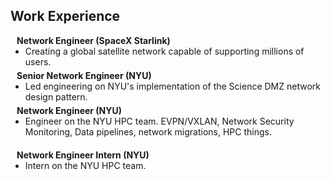 ## Work Experience

<h4 style="margin:0 10px 0;">Network Engineer (SpaceX Starlink) </h4>

<ul style="margin:0 0 5px;">
  <li>Creating a global satellite network capable of supporting millions of users. </li>
</ul>


<h4 style="margin:0 10px 0;">Senior Network Engineer (NYU) </h4>

<ul style="margin:0 0 5px;">
  <li>Led engineering on NYU's implementation of the Science DMZ network design pattern.</li>
</ul>

<h4 style="margin:0 10px 0;">Network Engineer (NYU)</h4>

<ul style="margin:0 0 20px;">
  <li>Engineer on the NYU HPC team. EVPN/VXLAN, Network Security Monitoring, Data pipelines, network migrations, HPC things. </li>
</ul>

<h4 style="margin:0 10px 0;">Network Engineer Intern (NYU)</h4>

<ul style="margin:0 0 20px;">
  <li>Intern on the NYU HPC team. </li>
</ul>
